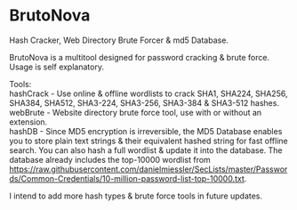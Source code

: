 # BrutoNova  

Hash Cracker, Web Directory Brute Forcer & md5 Database.  

BrutoNova is a multitool designed for password cracking & brute force. Usage is self explanatory.  

Tools:  
    hashCrack - Use online & offline wordlists to crack SHA1, SHA224, SHA256, SHA384, SHA512, SHA3-224, SHA3-256, SHA3-384 & SHA3-512 hashes.  
    webBrute - Website directory brute force tool, use with or without an extension.  
    hashDB - Since MD5 encryption is irreversible, the MD5 Database enables you to store plain text strings & their equivalent hashed string for fast offline search. You can also hash a full wordlist & update it into the database. The database already includes the top-10000 wordlist from https://raw.githubusercontent.com/danielmiessler/SecLists/master/Passwords/Common-Credentials/10-million-password-list-top-10000.txt.  

I intend to add more hash types & brute force tools in future updates.  
